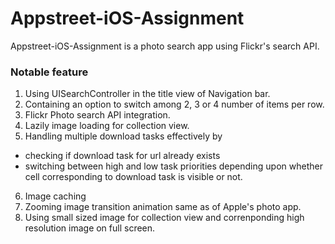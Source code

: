# Appstreet-iOS-Assignment

Appstreet-iOS-Assignment is a photo search app using Flickr's search API. 

### Notable feature

1. Using UISearchController in the title view of Navigation bar.
2. Containing an option to switch among 2, 3 or 4 number of items per row.
3. Flickr Photo search API integration.
4. Lazily image loading for collection view.
5. Handling multiple download tasks effectively by 
* checking if download task for url already exists 
* switching between high and low task priorities depending upon whether cell corresponding to download task is visible or not.
6. Image caching
7. Zooming image transition animation same as of Apple's photo app.
8. Using small sized image for collection view and correnponding high resolution image on full screen.

